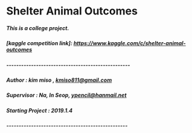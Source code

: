 # Shelter Animal Outcomes


##### This is a college project.

##### [kaggle competition link]: https://www.kaggle.com/c/shelter-animal-outcomes 


##### --------------------------------------------------

##### Author : kim miso , kmiso811@gmail.com

##### Supervisor : Na, In Seop, ypencil@hanmail.net

##### Starting Project : 2019.1.4

##### -------------------------------------------------

